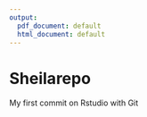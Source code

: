 ```yaml
---
output:
  pdf_document: default
  html_document: default
---
```

# Sheilarepo

My first commit on Rstudio with Git